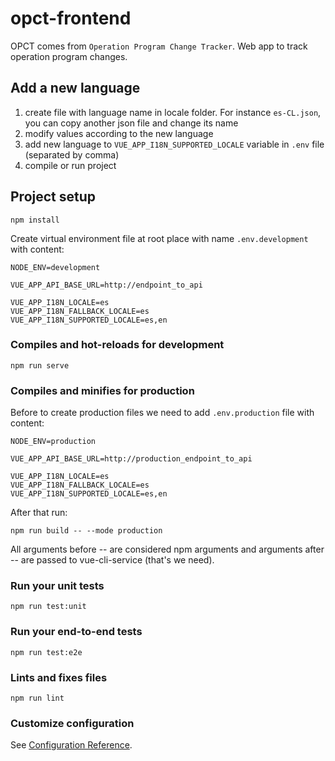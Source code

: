 # opct-frontend

OPCT comes from `Operation Program Change Tracker`. Web app to track operation program changes.

## Add a new language

1. create file with language name in locale folder. For instance `es-CL.json`, you can copy another json file and change its name
2. modify values according to the new language
3. add new language to `VUE_APP_I18N_SUPPORTED_LOCALE` variable in `.env` file (separated by comma)
4. compile or run project

## Project setup
```
npm install
```

Create virtual environment file at root place with name `.env.development` with content:
```
NODE_ENV=development

VUE_APP_API_BASE_URL=http://endpoint_to_api

VUE_APP_I18N_LOCALE=es
VUE_APP_I18N_FALLBACK_LOCALE=es
VUE_APP_I18N_SUPPORTED_LOCALE=es,en
```

### Compiles and hot-reloads for development
```
npm run serve
```

### Compiles and minifies for production

Before to create production files we need to add `.env.production` file with content:
```
NODE_ENV=production

VUE_APP_API_BASE_URL=http://production_endpoint_to_api

VUE_APP_I18N_LOCALE=es
VUE_APP_I18N_FALLBACK_LOCALE=es
VUE_APP_I18N_SUPPORTED_LOCALE=es,en
```

After that run:
```
npm run build -- --mode production
```
All arguments before -- are considered npm arguments and arguments after -- are passed to vue-cli-service (that's we need).

### Run your unit tests
```
npm run test:unit
```

### Run your end-to-end tests
```
npm run test:e2e
```

### Lints and fixes files
```
npm run lint
```

### Customize configuration
See [Configuration Reference](https://cli.vuejs.org/config/).
